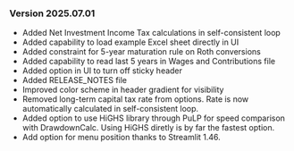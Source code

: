 ### Version 2025.07.01

- Added Net Investment Income Tax calculations in self-consistent loop
- Added capability to load example Excel sheet directly in UI
- Added constraint for 5-year maturation rule on Roth conversions
- Added capability to read last 5 years in Wages and Contributions file
- Added option in UI to turn off sticky header
- Added RELEASE_NOTES file
- Improved color scheme in header gradient for visibility
- Removed long-term capital tax rate from options. Rate is now automatically calculated in self-consistent loop.
- Added option to use HiGHS library through PuLP for speed comparison with DrawdownCalc. Using HiGHS diretly is by far the fastest option.
- Add option for menu position thanks to Streamlit 1.46.
